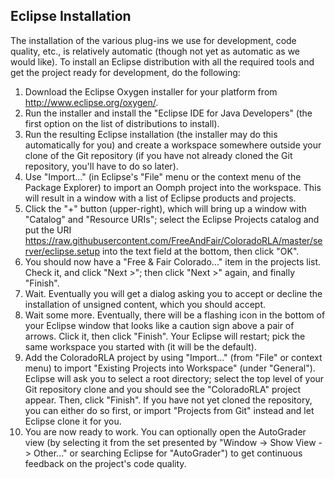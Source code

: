 Eclipse Installation
--------------------

The installation of the various plug-ins we use for development,
code quality, etc., is relatively automatic (though not yet as automatic as
we would like). To install an Eclipse distribution with all the required
tools and get the project ready for development, do the following:

  1. Download the Eclipse Oxygen installer for your platform from
  http://www.eclipse.org/oxygen/.
  2. Run the installer and install the "Eclipse IDE for Java Developers"
  (the first option on the list of distributions to install).
  3. Run the resulting Eclipse installation (the installer may do this
  automatically for you) and create a workspace somewhere outside your
  clone of the Git repository (if you have not already cloned the Git
  repository, you'll have to do so later).
  4. Use "Import..." (in Eclipse's "File" menu or the context menu of the Package
  Explorer) to import an Oomph project into the workspace. This will result in a window
  with a list of Eclipse products and projects.
  5. Click the "+" button (upper-right), which will bring up a window with "Catalog" and "Resource URIs"; select the Eclipse Projects catalog and put the URI
  https://raw.githubusercontent.com/FreeAndFair/ColoradoRLA/master/server/eclipse.setup
  into the text field at the bottom, then click "OK".
  6. You should now have a "Free & Fair Colorado..." item in the projects
  list. Check it, and click "Next >"; then click "Next >" again, and
  finally "Finish".
  7. Wait. Eventually you will get a dialog asking you to accept or
  decline the installation of unsigned content, which you should accept.
  8. Wait some more. Eventually, there will be a flashing icon in the
  bottom of your Eclipse window that looks like a caution sign above a
  pair of arrows. Click it, then click "Finish". Your Eclipse will restart;
  pick the same workspace you started with (it will be the default).
  10. Add the ColoradoRLA project by using "Import..." (from "File" or context menu)
  to import "Existing Projects into Workspace" (under "General"). Eclipse will ask you
  to select a root directory; select the top level of your Git repository clone and
  you should see the "ColoradoRLA" project appear. Then, click "Finish". If you have
  not yet cloned the repository, you can either do so first, or import "Projects from
  Git" instead and let Eclipse clone it for you.
  11. You are now ready to work. You can optionally open the AutoGrader
  view (by selecting it from the set presented by "Window -> Show View ->
  Other..." or searching Eclipse for "AutoGrader") to get continuous feedback on the
  project's code quality.
